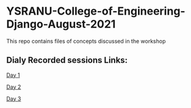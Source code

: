 # YSRANU-College-of-Engineering-Django-August-2021
This repo contains files of concepts discussed in the workshop
## Dialy Recorded sessions Links:
[Day 1](https://transcripts.gotomeeting.com/#/s/a57d5222e9750dac805066ddc7ff30e175f07bb7c48611a716229e66f2490c50)

[Day 2](https://transcripts.gotomeeting.com/#/s/d33492b5761dc5a80d1ee2bef74be61248a96a2a73f40914b6a9646671f43478)

[Day 3](https://transcripts.gotomeeting.com/#/s/27b1c49dc3aaa73fd56da8e17663d3a6a0b10706240a39419112d9b198079ce5)




